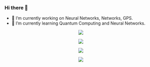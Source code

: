 ### Hi there 👋


- 🔭 I’m currently working on Neural Networks, Networks, GPS.
- 🌱 I’m currently learning Quantum Computing and Neural Networks.

<!--
**ho0-kim/ho0-kim** is a ✨ _special_ ✨ repository because its `README.md` (this file) appears on your GitHub profile.

Here are some ideas to get you started:

- 🔭 I’m currently working on Neural Networks, Networks, GPS.
- 🌱 I’m currently learning Quantum Computing and Neural Networks.
- 👯 I’m looking to collaborate on ...
- 🤔 I’m looking for help with ...
- 💬 Ask me about ...
- 📫 How to reach me: ...
- 😄 Pronouns: He/Him
- ⚡ Fun fact: ...
-->
<p align="center">
  <a href="https://hits.seeyoufarm.com">
    <img src="https://hits.seeyoufarm.com/api/count/incr/badge.svg?url=https%3A%2F%2Fgithub.com%2Fho0-kim&count_bg=%2379C83D&title_bg=%23555555&icon=&icon_color=%23E7E7E7&title=hits&edge_flat=false"/>
  </a>
</p>

<p align="center">
  <a href="https://github.com/ryo-ma/github-profile-trophy">
    <img alig src="https://github-profile-trophy.vercel.app/?username=ho0-kim&column=7" />
  </a>
</p>

<p align="center">
  <a href="https://github.com/anuraghazra/github-readme-stats">
    <img alig src="https://github-readme-stats.vercel.app/api/top-langs/?username=ho0-kim&layout=compact" />
  </a>
</p>

<p align="center">
  <a href="https://github.com/anuraghazra/github-readme-stats">
    <img alig src="https://github-readme-stats.vercel.app/api?username=ho0-kim&count_private=true&show_icons=true" />
  </a>
</p>
